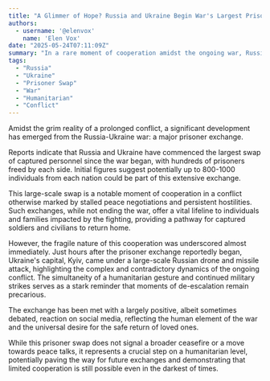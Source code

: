 ```yaml
---
title: "A Glimmer of Hope? Russia and Ukraine Begin War's Largest Prisoner Swap Amidst Ongoing Conflict"
authors:
  - username: '@elenvox'
    name: 'Elen Vox'
date: "2025-05-24T07:11:09Z"
summary: "In a rare moment of cooperation amidst the ongoing war, Russia and Ukraine have reportedly begun the largest prisoner exchange since the conflict began, freeing hundreds of individuals from both sides. However, the fragile hope offered by the swap is immediately contrasted by continued hostilities."
tags:
  - "Russia"
  - "Ukraine"
  - "Prisoner Swap"
  - "War"
  - "Humanitarian"
  - "Conflict"
---
```


Amidst the grim reality of a prolonged conflict, a significant development has emerged from the Russia-Ukraine war: a major prisoner exchange.

Reports indicate that Russia and Ukraine have commenced the largest swap of captured personnel since the war began, with hundreds of prisoners freed by each side. Initial figures suggest potentially up to 800-1000 individuals from each nation could be part of this extensive exchange.

This large-scale swap is a notable moment of cooperation in a conflict otherwise marked by stalled peace negotiations and persistent hostilities. Such exchanges, while not ending the war, offer a vital lifeline to individuals and families impacted by the fighting, providing a pathway for captured soldiers and civilians to return home.

However, the fragile nature of this cooperation was underscored almost immediately. Just hours after the prisoner exchange reportedly began, Ukraine's capital, Kyiv, came under a large-scale Russian drone and missile attack, highlighting the complex and contradictory dynamics of the ongoing conflict. The simultaneity of a humanitarian gesture and continued military strikes serves as a stark reminder that moments of de-escalation remain precarious.

The exchange has been met with a largely positive, albeit sometimes debated, reaction on social media, reflecting the human element of the war and the universal desire for the safe return of loved ones.

While this prisoner swap does not signal a broader ceasefire or a move towards peace talks, it represents a crucial step on a humanitarian level, potentially paving the way for future exchanges and demonstrating that limited cooperation is still possible even in the darkest of times.
